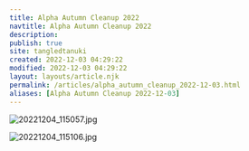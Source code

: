 ```yaml
---
title: Alpha Autumn Cleanup 2022
navtitle: Alpha Autumn Cleanup 2022
description: 
publish: true
site: tangledtanuki
created: 2022-12-03 04:29:22
modified: 2022-12-03 04:29:22
layout: layouts/article.njk
permalink: /articles/alpha_autumn_cleanup_2022-12-03.html
aliases: [Alpha Autumn Cleanup 2022-12-03]
---
```



![20221204_115057.jpg](/img/20221204_115057.jpg)

![20221204_115106.jpg](/img/20221204_115106.jpg)